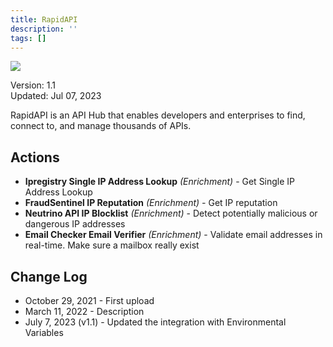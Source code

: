 ```yaml
---
title: RapidAPI
description: ''
tags: []
---
```


![](/img/platform-services/automation-service/app-central/logos/rapidapi.png)

Version: 1.1  
Updated: Jul 07, 2023

RapidAPI is an API Hub that enables developers and enterprises to find, connect to, and manage thousands of APIs.

## Actions

* **Ipregistry Single IP Address Lookup** *(Enrichment)* - Get Single IP Address Lookup
* **FraudSentinel IP Reputation** *(Enrichment) -* Get IP reputation
* **Neutrino API IP Blocklist** *(Enrichment)* - Detect potentially malicious or dangerous IP addresses
* **Email Checker Email Verifier** *(Enrichment)* - Validate email addresses in real-time. Make sure a mailbox really exist

## Change Log

* October 29, 2021 - First upload
* March 11, 2022 - Description
* July 7, 2023 (v1.1) - Updated the integration with Environmental Variables
